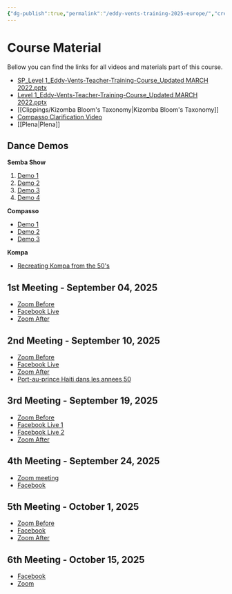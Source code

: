 ```yaml
---
{"dg-publish":true,"permalink":"/eddy-vents-training-2025-europe/","created":"2025-09-18T15:53:25.359-04:00","updated":"2025-10-16T21:27:02.380-04:00"}
---
```



# Course Material

Bellow you can find the links for all videos and materials part of this course.

- [SP_Level 1_Eddy-Vents-Teacher-Training-Course_Updated MARCH 2022.pptx](https://1drv.ms/p/c/a28fc125b5d771bc/ESVOxdFf2TtEjurfSeVFO-cBNkkhaTRBjJ9an4Z8lLMxMQ?e=FeTIcD)
- [Level 1_Eddy-Vents-Teacher-Training-Course_Updated MARCH 2022.pptx](https://1drv.ms/p/c/a28fc125b5d771bc/Ebtbd2xW7KtIvc453M30l3cBBHAS2NRIvikh9iU6vEktBw?e=99eeTS)
- [[Clippings/Kizomba Bloom's Taxonomy\|Kizomba Bloom's Taxonomy]]
- [Compasso Clarification Video](https://1drv.ms/v/c/a28fc125b5d771bc/EXWgQT56tC1IiBYgkEGNoL0BssuuDt_8R5xHBwsXUV8NVA?e=CpKPl1)
- [[Plena\|Plena]]

## Dance Demos

**Semba Show**

1. [Demo 1](https://1drv.ms/v/c/a28fc125b5d771bc/EYFUK3gq2ydBr0nzKyb5or8BmTp3Mu9OTNo-pTjnbtO5EA?e=1HT8hd)
2. [Demo 2](https://1drv.ms/v/c/a28fc125b5d771bc/ER1M6tadDmRImuMZnz9DUpYBxvLfGTky2UZUpJ-cS_TVaQ?e=q3O2On)
3. [Demo 3](https://1drv.ms/v/c/a28fc125b5d771bc/Efe_ULkTTLRKsGunVDcTUBwBoW__UwaSxKG2W9PvVw1ETQ?e=A2hDoh)
4. [Demo 4](https://1drv.ms/v/c/a28fc125b5d771bc/EY7VcBPmDERItjAVT00rBO4B664K5IQkD0hta--4VQnQig?e=je7QPq)

**Compasso**

- [Demo 1](https://1drv.ms/v/c/a28fc125b5d771bc/EVzX8kYlFnVLqWnorCLXtMUBa_jsM1FyVsLsBGGyQzwitQ?e=b5a0gX)
- [Demo 2](https://1drv.ms/v/c/a28fc125b5d771bc/EUi6i0LCDidAjVjrPMaVgjQBOht5DO_ZZIjlUwRMmQpOJw?e=JSBkYk)
- [Demo 3](https://1drv.ms/v/c/a28fc125b5d771bc/EQcJYZiy4ctAl-9F5qYplZEBXZtxnlxqPTm5yRUGg718uA?e=baDfZs)

**Kompa**
- [Recreating Kompa from the 50's](https://1drv.ms/v/c/a28fc125b5d771bc/EfQaksCnD95GhQexr4czq8ABi1r16_a9UL8TnufAl9Kf2g?e=CmRuzf)

## 1st Meeting - September 04, 2025

- [Zoom Before](https://1drv.ms/v/c/a28fc125b5d771bc/Ec9Jxbn_c_9FsRndyjJGUBkBhTqRzUfuiBW1YQ6y1deELg?e=xUyou6)
- [Facebook Live](https://1drv.ms/v/c/a28fc125b5d771bc/EQVsV_zupwFGi9RDE-N7eIMBZVsA3giIzdlXnyPkB0Mikw?e=ltKHWE)
- [Zoom After](https://1drv.ms/v/c/a28fc125b5d771bc/EcjSjV2sDOpIs9HXScvd6cEBSHdzDLGWcDYGvyxp_T9gOQ?e=mHqAbv%20)

## 2nd Meeting - September 10, 2025

- [Zoom Before](https://1drv.ms/v/c/a28fc125b5d771bc/ETJ8ggN89_pGh5X019H8PH4BV4FPSerHZJCaI6GnqN8_0g?e=XY9neU)
- [Facebook Live](https://1drv.ms/v/c/a28fc125b5d771bc/EZClSKAIOHlHo1s2kk7R4ZgBXtRKM9F4COWBmQHLzl0Pzg?e=RrAnTO)
- [Zoom After](https://1drv.ms/v/c/a28fc125b5d771bc/ET_Ks9sSPfFInmZa5lh85KcBetPOZ3GwFSyFgIPo-Fb_fw?e=Gm71VN)
- [Port-au-prince Haiti dans les annees 50](https://youtu.be/cDwAFYns7BM?si=zniy8Dhm3tIJAb7I)

## 3rd Meeting - September 19, 2025

- [Zoom Before](https://1drv.ms/v/c/a28fc125b5d771bc/Ecr-L1nPiltEhYz1DUwCJ-IBQG6zIkUo-fbsWHkcl1CIkw?e=QEx9F5)
- [Facebook Live 1](https://1drv.ms/v/c/a28fc125b5d771bc/EZKy30bQYbNMloXbvwiVfEgBm5El-2sFf10UMN6RYdv7FA?e=uthnEE)
- [Facebook Live 2](https://1drv.ms/v/c/a28fc125b5d771bc/EbcQ1ymkpyVPrXYESM69nu4B3YQuA8_qK8m17GkcSWXAWg?e=Vji31y)
- [Zoom After](https://1drv.ms/v/c/a28fc125b5d771bc/ERcF17-787pHuUw7zXjsm58BAFSfNH5zNBfC4V84bqfigg?e=L1iElv)

## 4th Meeting - September 24, 2025

- [Zoom meeting](https://1drv.ms/v/c/a28fc125b5d771bc/EcKIEgXeMQZBvsVP6DZYvBoBoNAobCKV8T1kPJAtd5epLQ?e=aSk0o0)
- [Facebook](https://1drv.ms/v/c/a28fc125b5d771bc/EZT1Un-WOvRNhpBezC9D7gQBrJIT9NeNU-CJ7Obrf6twAQ?e=jpnhIb)

## 5th Meeting - October 1, 2025

- [Zoom Before](https://1drv.ms/v/c/a28fc125b5d771bc/EdWB-ZytFPdPitPLvrBh8AEBMz812wEY23Om3zaYpUbxVQ?e=E9ie8z)
- [Facebook](https://1drv.ms/v/c/a28fc125b5d771bc/Eau7XRnjATRDqU7PNPTEwGwBCAWBPiINwnZNa32OEuStng?e=kgaoUg)
- [Zoom After](https://1drv.ms/v/c/a28fc125b5d771bc/EcdnoRMRfhJDio7rGJSBJIsBXCni3jIlNkY81NePm__7dA?e=ukBxt1)

## 6th Meeting - October 15, 2025

- [Facebook](https://1drv.ms/v/c/a28fc125b5d771bc/EQammvl6rthPpGKOZvbEzRkBGtiV_pDGKo4XW1yP3JsVVw?e=P5f3vf)
- [Zoom](https://1drv.ms/v/c/a28fc125b5d771bc/ERSaT_cX_GRPj8cx1Y_iyQUB-KfpvJJ8chvwF9xsD06MRQ?e=ovmJ1b)